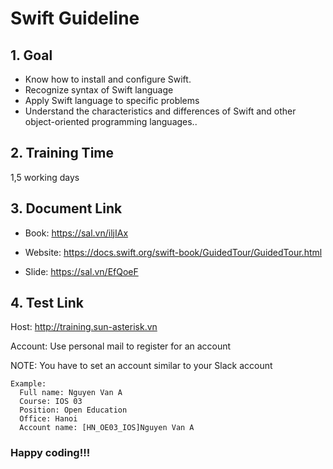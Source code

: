 # Swift Guideline

## 1. Goal

   - Know how to install and configure Swift.
   - Recognize syntax of Swift language
   - Apply Swift language to specific problems
   - Understand the characteristics and differences of Swift and other object-oriented programming languages..

## 2. Training Time

1,5 working days

## 3. Document Link

- Book: https://sal.vn/iljIAx

- Website: https://docs.swift.org/swift-book/GuidedTour/GuidedTour.html

- Slide: https://sal.vn/EfQoeF

## 4. Test Link

Host: http://training.sun-asterisk.vn

Account: Use personal mail to register for an account

NOTE:  You have to set an account similar to your Slack account
```
Example:
  Full name: Nguyen Van A
  Course: IOS 03
  Position: Open Education
  Office: Hanoi
  Account name: [HN_OE03_IOS]Nguyen Van A
```

### Happy coding!!!
